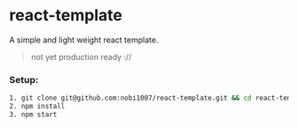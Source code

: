 # react-template

A simple and light weight react template.
> not yet production ready ://


### Setup:

```bash
1. git clone git@github.com:nobi1007/react-template.git && cd react-template
2. npm install
3. npm start
```
